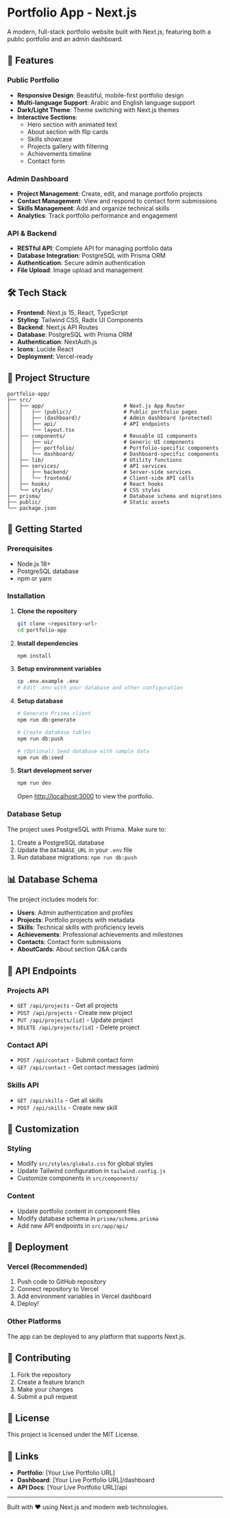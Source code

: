 # Portfolio App - Next.js

A modern, full-stack portfolio website built with Next.js, featuring both a public portfolio and an admin dashboard.

## 🚀 Features

### Public Portfolio
- **Responsive Design**: Beautiful, mobile-first portfolio design
- **Multi-language Support**: Arabic and English language support
- **Dark/Light Theme**: Theme switching with Next.js themes
- **Interactive Sections**: 
  - Hero section with animated text
  - About section with flip cards
  - Skills showcase
  - Projects gallery with filtering
  - Achievements timeline
  - Contact form

### Admin Dashboard
- **Project Management**: Create, edit, and manage portfolio projects
- **Contact Management**: View and respond to contact form submissions
- **Skills Management**: Add and organize technical skills
- **Analytics**: Track portfolio performance and engagement

### API & Backend
- **RESTful API**: Complete API for managing portfolio data
- **Database Integration**: PostgreSQL with Prisma ORM
- **Authentication**: Secure admin authentication
- **File Upload**: Image upload and management

## 🛠️ Tech Stack

- **Frontend**: Next.js 15, React, TypeScript
- **Styling**: Tailwind CSS, Radix UI Components
- **Backend**: Next.js API Routes
- **Database**: PostgreSQL with Prisma ORM
- **Authentication**: NextAuth.js
- **Icons**: Lucide React
- **Deployment**: Vercel-ready

## 📁 Project Structure

```
portfolio-app/
├── src/
│   ├── app/                          # Next.js App Router
│   │   ├── (public)/                 # Public portfolio pages
│   │   ├── (dashboard)/              # Admin dashboard (protected)
│   │   ├── api/                      # API endpoints
│   │   └── layout.tsx
│   ├── components/                   # Reusable UI components
│   │   ├── ui/                       # Generic UI components
│   │   ├── portfolio/                # Portfolio-specific components
│   │   └── dashboard/                # Dashboard-specific components
│   ├── lib/                          # Utility functions
│   ├── services/                     # API services
│   │   ├── backend/                  # Server-side services
│   │   └── frontend/                 # Client-side API calls
│   ├── hooks/                        # React hooks
│   └── styles/                       # CSS styles
├── prisma/                           # Database schema and migrations
├── public/                           # Static assets
└── package.json
```

## 🚦 Getting Started

### Prerequisites
- Node.js 18+ 
- PostgreSQL database
- npm or yarn

### Installation

1. **Clone the repository**
   ```bash
   git clone <repository-url>
   cd portfolio-app
   ```

2. **Install dependencies**
   ```bash
   npm install
   ```

3. **Setup environment variables**
   ```bash
   cp .env.example .env
   # Edit .env with your database and other configuration
   ```

4. **Setup database**
   ```bash
   # Generate Prisma client
   npm run db:generate
   
   # Create database tables
   npm run db:push
   
   # (Optional) Seed database with sample data
   npm run db:seed
   ```

5. **Start development server**
   ```bash
   npm run dev
   ```

   Open [http://localhost:3000](http://localhost:3000) to view the portfolio.

### Database Setup

The project uses PostgreSQL with Prisma. Make sure to:

1. Create a PostgreSQL database
2. Update the `DATABASE_URL` in your `.env` file
3. Run database migrations: `npm run db:push`

## 📊 Database Schema

The project includes models for:
- **Users**: Admin authentication and profiles
- **Projects**: Portfolio projects with metadata
- **Skills**: Technical skills with proficiency levels
- **Achievements**: Professional achievements and milestones
- **Contacts**: Contact form submissions
- **AboutCards**: About section Q&A cards

## 🔌 API Endpoints

### Projects API
- `GET /api/projects` - Get all projects
- `POST /api/projects` - Create new project
- `PUT /api/projects/[id]` - Update project
- `DELETE /api/projects/[id]` - Delete project

### Contact API
- `POST /api/contact` - Submit contact form
- `GET /api/contact` - Get contact messages (admin)

### Skills API
- `GET /api/skills` - Get all skills
- `POST /api/skills` - Create new skill

## 🎨 Customization

### Styling
- Modify `src/styles/globals.css` for global styles
- Update Tailwind configuration in `tailwind.config.js`
- Customize components in `src/components/`

### Content
- Update portfolio content in component files
- Modify database schema in `prisma/schema.prisma`
- Add new API endpoints in `src/app/api/`

## 🚀 Deployment

### Vercel (Recommended)
1. Push code to GitHub repository
2. Connect repository to Vercel
3. Add environment variables in Vercel dashboard
4. Deploy!

### Other Platforms
The app can be deployed to any platform that supports Next.js.

## 🤝 Contributing

1. Fork the repository
2. Create a feature branch
3. Make your changes
4. Submit a pull request

## 📝 License

This project is licensed under the MIT License.

## 🔗 Links

- **Portfolio**: [Your Live Portfolio URL]
- **Dashboard**: [Your Live Portfolio URL]/dashboard
- **API Docs**: [Your Live Portfolio URL]/api

---

Built with ❤️ using Next.js and modern web technologies.
